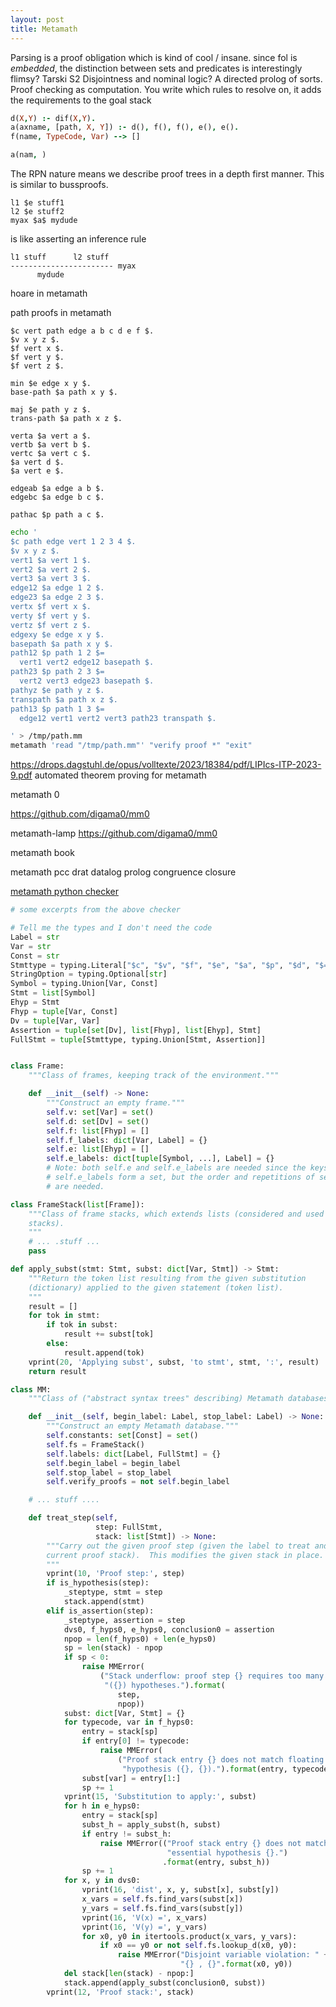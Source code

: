 ```yaml
---
layout: post
title: Metamath
---
```


Parsing is a proof obligation which is kind of cool / insane.
since fol is _embedded_, the distinction between sets and predicates is interestingly flimsy? Tarski S2
Disjointness and nominal logic?
A directed prolog of sorts. Proof checking as computation. You write which rules to resolve on, it adds the requirements to the goal stack

```prolog
d(X,Y) :- dif(X,Y).
a(axname, [path, X, Y]) :- d(), f(), f(), e(), e().
f(name, TypeCode, Var) --> []

a(nam, )
```

The RPN nature means we describe proof trees in a depth first manner. This is similar to bussproofs.

```metamath
l1 $e stuff1
l2 $e stuff2
myax $a$ mydude
```

is like asserting an inference rule

```metamath
l1 stuff      l2 stuff
----------------------- myax
      mydude
```

hoare in metamath

path proofs in metamath

```metamath
$c vert path edge a b c d e f $.
$v x y z $.
$f vert x $.
$f vert y $.
$f vert z $.

min $e edge x y $.
base-path $a path x y $.

maj $e path y z $.
trans-path $a path x z $.

verta $a vert a $.
vertb $a vert b $.
vertc $a vert c $.
$a vert d $.
$a vert e $.

edgeab $a edge a b $.
edgebc $a edge b c $.

pathac $p path a c $.

```

```bash
echo '
$c path edge vert 1 2 3 4 $.
$v x y z $.
vert1 $a vert 1 $.
vert2 $a vert 2 $.
vert3 $a vert 3 $.
edge12 $a edge 1 2 $.
edge23 $a edge 2 3 $.
vertx $f vert x $.
verty $f vert y $.
vertz $f vert z $.
edgexy $e edge x y $.
basepath $a path x y $.
path12 $p path 1 2 $=
  vert1 vert2 edge12 basepath $.
path23 $p path 2 3 $=
  vert2 vert3 edge23 basepath $.
pathyz $e path y z $.
transpath $a path x z $.
path13 $p path 1 3 $=
  edge12 vert1 vert2 vert3 path23 transpath $.

' > /tmp/path.mm
metamath 'read "/tmp/path.mm"' "verify proof *" "exit"
```

<https://drops.dagstuhl.de/opus/volltexte/2023/18384/pdf/LIPIcs-ITP-2023-9.pdf> automated theorem proving for metamath

metamath 0

<https://github.com/digama0/mm0>

metamath-lamp <https://github.com/digama0/mm0>

metamath book

metamath pcc
drat
datalog
prolog
congruence closure

[metamath python checker](https://github.com/david-a-wheeler/mmverify.py/blob/master/mmverify.py)

```python
# some excerpts from the above checker

# Tell me the types and I don't need the code
Label = str
Var = str
Const = str
Stmttype = typing.Literal["$c", "$v", "$f", "$e", "$a", "$p", "$d", "$="]
StringOption = typing.Optional[str]
Symbol = typing.Union[Var, Const]
Stmt = list[Symbol]
Ehyp = Stmt
Fhyp = tuple[Var, Const]
Dv = tuple[Var, Var]
Assertion = tuple[set[Dv], list[Fhyp], list[Ehyp], Stmt]
FullStmt = tuple[Stmttype, typing.Union[Stmt, Assertion]]


class Frame:
    """Class of frames, keeping track of the environment."""

    def __init__(self) -> None:
        """Construct an empty frame."""
        self.v: set[Var] = set()
        self.d: set[Dv] = set()
        self.f: list[Fhyp] = []
        self.f_labels: dict[Var, Label] = {}
        self.e: list[Ehyp] = []
        self.e_labels: dict[tuple[Symbol, ...], Label] = {}
        # Note: both self.e and self.e_labels are needed since the keys of
        # self.e_labels form a set, but the order and repetitions of self.e
        # are needed.

class FrameStack(list[Frame]):
    """Class of frame stacks, which extends lists (considered and used as
    stacks).
    """
    # ... .stuff ...
    pass

def apply_subst(stmt: Stmt, subst: dict[Var, Stmt]) -> Stmt:
    """Return the token list resulting from the given substitution
    (dictionary) applied to the given statement (token list).
    """
    result = []
    for tok in stmt:
        if tok in subst:
            result += subst[tok]
        else:
            result.append(tok)
    vprint(20, 'Applying subst', subst, 'to stmt', stmt, ':', result)
    return result

class MM:
    """Class of ("abstract syntax trees" describing) Metamath databases."""

    def __init__(self, begin_label: Label, stop_label: Label) -> None:
        """Construct an empty Metamath database."""
        self.constants: set[Const] = set()
        self.fs = FrameStack()
        self.labels: dict[Label, FullStmt] = {}
        self.begin_label = begin_label
        self.stop_label = stop_label
        self.verify_proofs = not self.begin_label

    # ... stuff ....

    def treat_step(self,
                   step: FullStmt,
                   stack: list[Stmt]) -> None:
        """Carry out the given proof step (given the label to treat and the
        current proof stack).  This modifies the given stack in place.
        """
        vprint(10, 'Proof step:', step)
        if is_hypothesis(step):
            _steptype, stmt = step
            stack.append(stmt)
        elif is_assertion(step):
            _steptype, assertion = step
            dvs0, f_hyps0, e_hyps0, conclusion0 = assertion
            npop = len(f_hyps0) + len(e_hyps0)
            sp = len(stack) - npop
            if sp < 0:
                raise MMError(
                    ("Stack underflow: proof step {} requires too many " +
                     "({}) hypotheses.").format(
                        step,
                        npop))
            subst: dict[Var, Stmt] = {}
            for typecode, var in f_hyps0:
                entry = stack[sp]
                if entry[0] != typecode:
                    raise MMError(
                        ("Proof stack entry {} does not match floating " +
                         "hypothesis ({}, {}).").format(entry, typecode, var))
                subst[var] = entry[1:]
                sp += 1
            vprint(15, 'Substitution to apply:', subst)
            for h in e_hyps0:
                entry = stack[sp]
                subst_h = apply_subst(h, subst)
                if entry != subst_h:
                    raise MMError(("Proof stack entry {} does not match " +
                                   "essential hypothesis {}.")
                                  .format(entry, subst_h))
                sp += 1
            for x, y in dvs0:
                vprint(16, 'dist', x, y, subst[x], subst[y])
                x_vars = self.fs.find_vars(subst[x])
                y_vars = self.fs.find_vars(subst[y])
                vprint(16, 'V(x) =', x_vars)
                vprint(16, 'V(y) =', y_vars)
                for x0, y0 in itertools.product(x_vars, y_vars):
                    if x0 == y0 or not self.fs.lookup_d(x0, y0):
                        raise MMError("Disjoint variable violation: " +
                                      "{} , {}".format(x0, y0))
            del stack[len(stack) - npop:]
            stack.append(apply_subst(conclusion0, subst))
        vprint(12, 'Proof stack:', stack)
```
